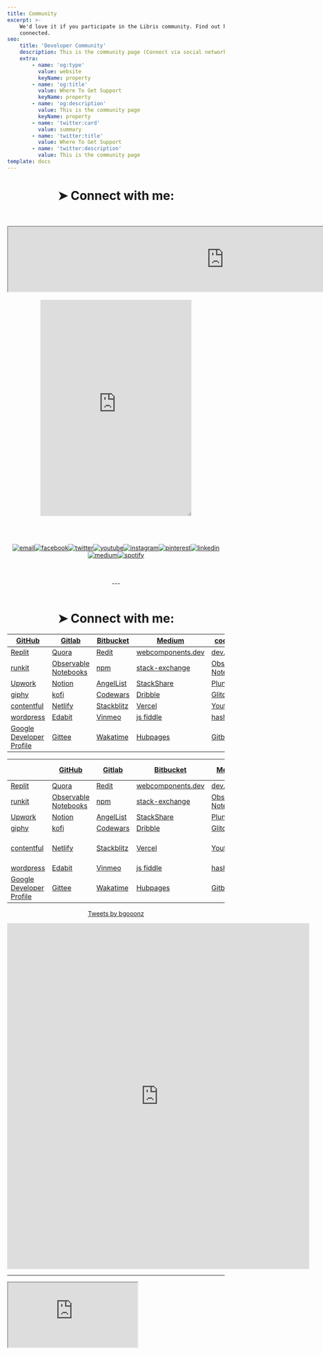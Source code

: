 ```yaml
---
title: Community
excerpt: >-
    We'd love it if you participate in the Libris community. Find out how to get
    connected.
seo:
    title: 'Developer Community'
    description: This is the community page (Connect via social networks or code hosting services)
    extra:
        - name: 'og:type'
          value: website
          keyName: property
        - name: 'og:title'
          value: Where To Get Support
          keyName: property
        - name: 'og:description'
          value: This is the community page
          keyName: property
        - name: 'twitter:card'
          value: summary
        - name: 'twitter:title'
          value: Where To Get Support
        - name: 'twitter:description'
          value: This is the community page
template: docs
---
```



 <div align="center">

# ➤ Connect with me:

<br>
<br>

<iframe  src="https://bgoonz.github.io/fb-and-twitter-api-embeds/"  id="social-embed"  width="1000px" ></iframe>

<br>
<br>

<iframe sandbox="allow-scripts" style="resize:both; overflow:scroll;"  src="https://discord.com/widget?id=739632674276245685&theme=dark" width="350" height="500"  frameborder="0" sandbox="allow-popups allow-popups-to-escape-sandbox allow-same-origin allow-scripts"></iframe>

<br>
<br>

<br>
<br>

<a href="mailto:bryan.guner@gmail.com"><img src="https://img.icons8.com/color/96/000000/gmail.png" alt="email"/></a><a href="https://www.facebook.com/bryan.guner/"><img src="https://img.icons8.com/color/96/000000/facebook.png" alt="facebook"/></a><a href="https://twitter.com/bgooonz"><img src="https://img.icons8.com/color/96/000000/twitter-squared.png" alt="twitter"/></a><a href="https://www.youtube.com/channel/UC9-rYyUMsnEBK8G8fCyrXXA/videos"><img src="https://img.icons8.com/color/96/000000/youtube.png" alt="youtube"/></a><a href="https://www.instagram.com/bgoonz/?hl=en"><img src="https://img.icons8.com/color/96/000000/instagram-new.png" alt="instagram"/></a><a href="https://www.pinterest.com/bryanguner/_saved/"><img src="https://img.icons8.com/color/96/000000/pinterest--v1.png" alt="pinterest"/></a><a href="https://www.linkedin.com/in/bryan-guner-046199128/"><img src="https://img.icons8.com/color/96/000000/linkedin.png" alt="linkedin"/></a>
<a href="https://bryanguner.medium.com/"><img src="https://img.icons8.com/color/96/000000/medium-logo.png" alt="medium"/></a><a href="https://open.spotify.com/user/bgoonz?si=ShH9wYbIQWab5Jz_30BKFw"><img src="https://img.icons8.com/color/96/000000/spotify--v1.png" alt="spotify"/></a>

<br>
<br>
---

<br>
<br>

 <div align="center">

# ➤ Connect with me:

<table  align="center">
<thead>
<tr>
<th><a href="https://github.com/bgoonz">GitHub</a></th>
<th><a href="https://gitlab.com/bryan.guner.dev">Gitlab</a></th>
<th><a href="https://bitbucket.org/bgoonz/">Bitbucket</a></th>
<th><a href="https://bryanguner.medium.com/">Medium</a></th>
<th><a href="https://codepen.io/bgoonz">code pen</a></th>
</tr>
</thead>
<tbody>
<tr>
<td><a href="https://repl.it/@bgoonz/">Replit</a></td>
<td><a href="https://www.quora.com/q/webdevresourcehub?invite_code=qwZOqbpAhgQ6hjjGl8NN">Quora</a></td>
<td><a href="https://www.reddit.com/user/bgoonz1">Redit</a></td>
<td><a href="https://webcomponents.dev/user/bgoonz">webcomponents.dev</a></td>
<td><a href="https://dev.to/bgoonz">dev.to</a></td>
</tr>
<tr>
<td><a href="https://runkit.com/bgoonz">runkit</a></td>
<td><a href="https://observablehq.com/@bgoonz?tab=profile">Observable Notebooks</a></td>
<td><a href="https://www.npmjs.com/~bgoonz11">npm</a></td>
<td><a href="https://meta.stackexchange.com/users/936785/bryan-guner">stack-exchange</a></td>
<td><a href="https://observablehq.com/@bgoonz?tab=profile">Observable Notebooks</a></td>
</tr>
<tr>
<td><a href="https://www.upwork.com/freelancers/~01bb1a3627e1e9c630?viewMode=1&amp;s=1110580755057594368">Upwork</a></td>
<td><a href="https://www.notion.so/Overview-Of-Css-5d88b0bc9a73422a9be1481d599a56ba">Notion</a></td>
<td><a href="https://angel.co/u/bryan-guner">AngelList</a></td>
<td><a href="https://stackshare.io/bryanguner">StackShare</a></td>
<td><a href="http://plnkr.co/account/plunks">Plunk</a></td>
</tr>
<tr>
<td><a href="https://giphy.com/channel/bryanguner">giphy</a></td>
<td><a href="https://ko-fi.com/bgoonz">kofi</a></td>
<td><a href="https://www.codewars.com/users/bgoonz">Codewars</a></td>
<td><a href="https://dribbble.com/bgoonz4242?onboarding=true">Dribble</a></td>
<td><a href="https://glitch.com/@bgoonz">Glitch</a></td>
</tr>
<tr>
<td><a href="https://app.contentful.com/spaces/lelpu0ihaz11/assets?id=MocOPmmNliLn6PPv">contentful</a></td>
<td><a href="https://app.netlify.com/user/settings#profile">Netlify</a></td>
<td><a href="https://stackblitz.com/@bgoonz">Stackblitz</a></td>
<td><a href="https://vercel.com/bgoonz">Vercel</a></td>
<td><a href="https://www.youtube.com/channel/UC9-rYyUMsnEBK8G8fCyrXXA/featured">Youtube</a></td>
</tr>
<tr>
<td><a href="https://stackbit-blog-backup.netlify.app/">wordpress</a></td>
<td><a href="https://edabit.com/user/dsRcx6yCwAgYwZbRB">Edabit</a></td>
<td><a href="https://vimeo.com/user128661018">Vinmeo</a></td>
<td><a href="https://jsfiddle.net/user/bgoonz/">js fiddle</a></td>
<td><a href="https://hashnode.com/@bgoonz/joinme">hashnode</a></td>
</tr>
<tr>
<td><a href="https://developers.google.com/profile/u/100803355943326309646?utm_source=developers.google.com">Google Developer Profile</a></td>
<td><a href="https://gitee.com/bgoonz">Gittee</a></td>
<td><a href="https://wakatime.com/@bgoonz42">Wakatime</a></td>
<td><a href="https://hubpages.com/@bryanguner">Hubpages</a></td>
<td><a href="https://bryan-guner.gitbook.io/web-dev-hub-docs/">Gitbook</a></td>
</tr>
</tbody>
</table>

|                                                                                                                            | [GitHub](https://github.com/bgoonz)                                                 | [Gitlab](https://gitlab.com/bryan.guner.dev)      | [Bitbucket](https://bitbucket.org/bgoonz/)                                | [Medium](https://bryanguner.medium.com/)                                     | [code pen](https://codepen.io/bgoonz)                 |
| -------------------------------------------------------------------------------------------------------------------------- | ----------------------------------------------------------------------------------- | ------------------------------------------------- | ------------------------------------------------------------------------- | ---------------------------------------------------------------------------- | ----------------------------------------------------- |
| [Replit](https://repl.it/@bgoonz/)                                                                                         | [Quora](https://www.quora.com/q/webdevresourcehub?invite_code=qwZOqbpAhgQ6hjjGl8NN) | [Redit](https://www.reddit.com/user/bgoonz1)      | [webcomponents.dev](https://webcomponents.dev/user/bgoonz)                | [dev.to](https://dev.to/bgoonz)                                              |
| [runkit](https://runkit.com/bgoonz)                                                                                        | [Observable Notebooks](https://observablehq.com/@bgoonz?tab=profile)                | [npm](https://www.npmjs.com/~bgoonz11)            | [stack-exchange](https://meta.stackexchange.com/users/936785/bryan-guner) | [Observable Notebooks](https://observablehq.com/@bgoonz?tab=profile)         |
| [Upwork](https://www.upwork.com/freelancers/~01bb1a3627e1e9c630?viewMode=1&s=1110580755057594368)                          | [Notion](https://www.notion.so/Overview-Of-Css-5d88b0bc9a73422a9be1481d599a56ba)    | [AngelList](https://angel.co/u/bryan-guner)       | [StackShare](https://stackshare.io/bryanguner)                            | [Plunk](http://plnkr.co/account/plunks)                                      | [Tealfeed](https://tealfeed.com/bryan_759844)         |
| [giphy](https://giphy.com/channel/bryanguner)                                                                              | [kofi](https://ko-fi.com/bgoonz)                                                    | [Codewars](https://www.codewars.com/users/bgoonz) | [Dribble](https://dribbble.com/bgoonz4242?onboarding=true)                | [Glitch](https://glitch.com/@bgoonz)                                         | [YHYPE](https://yhype.me/github/accounts/bgoonz)      |
| [contentful](https://app.contentful.com/spaces/lelpu0ihaz11/assets?id=MocOPmmNliLn6PPv)                                    | [Netlify](https://app.netlify.com/user/settings#profile)                            | [Stackblitz](https://stackblitz.com/@bgoonz)      | [Vercel](https://vercel.com/bgoonz)                                       | [Youtube](https://www.youtube.com/channel/UC9-rYyUMsnEBK8G8fCyrXXA/featured) | [Free Code Camp](https://www.freecodecamp.org/bgoonz) |
| [wordpress](https://stackbit-blog-backup.netlify.app/)                                                                                      | [Edabit](https://edabit.com/user/dsRcx6yCwAgYwZbRB)                                 | [Vinmeo](https://vimeo.com/user128661018)         | [js fiddle](https://jsfiddle.net/user/bgoonz/)                            | [hashnode](https://hashnode.com/@bgoonz/joinme)                              |
| [Google Developer Profile](https://developers.google.com/profile/u/100803355943326309646?utm_source=developers.google.com) | [Gittee](https://gitee.com/bgoonz)                                                  | [Wakatime](https://wakatime.com/@bgoonz42)        | [Hubpages](https://hubpages.com/@bryanguner)                              | [Gitbook](https://bryan-guner.gitbook.io/web-dev-hub-docs/)                  |                                                       |

</div>



<a class="twitter-timeline" href="https://twitter.com/bgooonz?ref_src=twsrc%5Etfw">Tweets by bgooonz</a>
<br>

<script async src="https://platform.twitter.com/widgets.js" charset="utf-8"></script>
</div>




<iframe width="700" height="800" frameborder="0" scrolling="no" src="https://onedrive.live.com/embed?resid=D21009FDD967A241%21942548&authkey=%21AB_1c2R9mwIBOWo&em=2&AllowTyping=True&ActiveCell='Sheet1'!A1&wdHideGridlines=True&wdHideHeaders=True&wdDownloadButton=True&wdInConfigurator=True&wdInConfigurator=True&edesNext=false&ejss=false"></iframe>



---
 <iframe class="utterances-frame" title="Comments" scrolling="no" src="https://utteranc.es/utterances.html?src=https%3A%2F%2Futteranc.es%2Fclient.js&repo=bgoonz%2FBGOONZ_BLOG_2.0&issue-term=url&label=comment&theme=github-light&crossorigin=anonymous&async=&url=https%3A%2F%2Fbgoonz-blog.netlify.app%2Fadmin%2F&origin=https%3A%2F%2Fbgoonz-blog.netlify.app&pathname=admin%2F&title=Content+Manager&description=&og%3Atitle=&session=893b13e5949a24761d07a5a8lPqWXyqXu6NYrAlbw5%2FXWJwhyGoNgw0Nfqt4f6jL%2B%2BhqBSHrR9YC4g4tA5eUQRuWlCEvLGnO9En39ieuEAzoM840RS6pkSo8sL5ViCXQ3IcqQR68vd%2FbOvjEWgU%3D" loading="lazy"></iframe>
